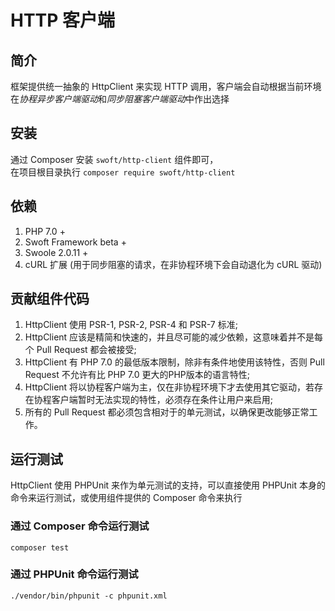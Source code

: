 # HTTP 客户端

## 简介
框架提供统一抽象的 HttpClient 来实现 HTTP 调用，客户端会自动根据当前环境在*协程异步客户端驱动*和*同步阻塞客户端驱动*中作出选择

## 安装
通过 Composer 安装 `swoft/http-client` 组件即可，  
在项目根目录执行 `composer require swoft/http-client`

## 依赖
1. PHP 7.0 + 
2. Swoft Framework beta +
3. Swoole 2.0.11 +
4. cURL 扩展 (用于同步阻塞的请求，在非协程环境下会自动退化为 cURL 驱动)

## 贡献组件代码

1. HttpClient 使用 PSR-1, PSR-2, PSR-4 和 PSR-7 标准;  
2. HttpClient 应该是精简和快速的，并且尽可能的减少依赖，这意味着并不是每个 Pull Request 都会被接受;  
3. HttpClient 有 PHP 7.0 的最低版本限制，除非有条件地使用该特性，否则 Pull Request 不允许有比 PHP 7.0 更大的PHP版本的语言特性;  
4. HttpClient 将以协程客户端为主，仅在非协程环境下才去使用其它驱动，若存在协程客户端暂时无法实现的特性，必须存在条件让用户来启用;  
5. 所有的 Pull Request 都必须包含相对于的单元测试，以确保更改能够正常工作。  

## 运行测试

HttpClient 使用 PHPUnit 来作为单元测试的支持，可以直接使用 PHPUnit 本身的命令来运行测试，或使用组件提供的 Composer 命令来执行

### 通过 Composer 命令运行测试
`composer test`

### 通过 PHPUnit 命令运行测试
`./vendor/bin/phpunit -c phpunit.xml`